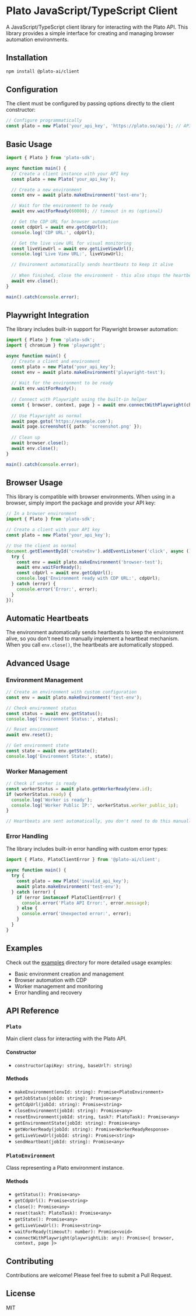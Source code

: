 # Plato JavaScript/TypeScript Client

A JavaScript/TypeScript client library for interacting with the Plato API. This library provides a simple interface for creating and managing browser automation environments.

## Installation

```bash
npm install @plato-ai/client
```

## Configuration

The client must be configured by passing options directly to the client constructor:

```typescript
// Configure programmatically
const plato = new Plato('your_api_key', 'https://plato.so/api'); // API key is required, base URL is optional
```

## Basic Usage

```typescript
import { Plato } from 'plato-sdk';

async function main() {
  // Create a client instance with your API key
  const plato = new Plato('your_api_key');

  // Create a new environment
  const env = await plato.makeEnvironment('test-env');

  // Wait for the environment to be ready
  await env.waitForReady(60000); // timeout in ms (optional)

  // Get the CDP URL for browser automation
  const cdpUrl = await env.getCdpUrl();
  console.log('CDP URL:', cdpUrl);

  // Get the live view URL for visual monitoring
  const liveViewUrl = await env.getLiveViewUrl();
  console.log('Live View URL:', liveViewUrl);

  // Environment automatically sends heartbeats to keep it alive
  
  // When finished, close the environment - this also stops the heartbeats
  await env.close();
}

main().catch(console.error);
```

## Playwright Integration

The library includes built-in support for Playwright browser automation:

```typescript
import { Plato } from 'plato-sdk';
import { chromium } from 'playwright';

async function main() {
  // Create a client and environment
  const plato = new Plato('your_api_key');
  const env = await plato.makeEnvironment('playwright-test');
  
  // Wait for the environment to be ready
  await env.waitForReady();
  
  // Connect with Playwright using the built-in helper
  const { browser, context, page } = await env.connectWithPlaywright(chromium);
  
  // Use Playwright as normal
  await page.goto('https://example.com');
  await page.screenshot({ path: 'screenshot.png' });
  
  // Clean up
  await browser.close();
  await env.close();
}

main().catch(console.error);
```

## Browser Usage

This library is compatible with browser environments. When using in a browser, simply import the package and provide your API key:

```javascript
// In a browser environment
import { Plato } from 'plato-sdk';

// Create a client with your API key
const plato = new Plato('your_api_key');

// Use the client as normal
document.getElementById('createEnv').addEventListener('click', async () => {
  try {
    const env = await plato.makeEnvironment('browser-test');
    await env.waitForReady();
    const cdpUrl = await env.getCdpUrl();
    console.log('Environment ready with CDP URL:', cdpUrl);
  } catch (error) {
    console.error('Error:', error);
  }
});
```

## Automatic Heartbeats

The environment automatically sends heartbeats to keep the environment alive, so you don't need to manually implement a heartbeat mechanism. When you call `env.close()`, the heartbeats are automatically stopped.

## Advanced Usage

### Environment Management

```typescript
// Create an environment with custom configuration
const env = await plato.makeEnvironment('test-env');

// Check environment status
const status = await env.getStatus();
console.log('Environment Status:', status);

// Reset environment
await env.reset();

// Get environment state
const state = await env.getState();
console.log('Environment State:', state);
```

### Worker Management

```typescript
// Check if worker is ready
const workerStatus = await plato.getWorkerReady(env.id);
if (workerStatus.ready) {
  console.log('Worker is ready');
  console.log('Worker Public IP:', workerStatus.worker_public_ip);
}

// Heartbeats are sent automatically, you don't need to do this manually
```

### Error Handling

The library includes built-in error handling with custom error types:

```typescript
import { Plato, PlatoClientError } from '@plato-ai/client';

async function main() {
  try {
    const plato = new Plato('invalid_api_key');
    await plato.makeEnvironment('test-env');
  } catch (error) {
    if (error instanceof PlatoClientError) {
      console.error('Plato API Error:', error.message);
    } else {
      console.error('Unexpected error:', error);
    }
  }
}
```

## Examples

Check out the [examples](./examples) directory for more detailed usage examples:
- Basic environment creation and management
- Browser automation with CDP
- Worker management and monitoring
- Error handling and recovery

## API Reference

### `Plato`

Main client class for interacting with the Plato API.

#### Constructor

- `constructor(apiKey: string, baseUrl?: string)`

#### Methods

- `makeEnvironment(envId: string): Promise<PlatoEnvironment>`
- `getJobStatus(jobId: string): Promise<any>`
- `getCdpUrl(jobId: string): Promise<string>`
- `closeEnvironment(jobId: string): Promise<any>`
- `resetEnvironment(jobId: string, task?: PlatoTask): Promise<any>`
- `getEnvironmentState(jobId: string): Promise<any>`
- `getWorkerReady(jobId: string): Promise<WorkerReadyResponse>`
- `getLiveViewUrl(jobId: string): Promise<string>`
- `sendHeartbeat(jobId: string): Promise<any>`

### `PlatoEnvironment`

Class representing a Plato environment instance.

#### Methods

- `getStatus(): Promise<any>`
- `getCdpUrl(): Promise<string>`
- `close(): Promise<any>`
- `reset(task?: PlatoTask): Promise<any>`
- `getState(): Promise<any>`
- `getLiveViewUrl(): Promise<string>`
- `waitForReady(timeout?: number): Promise<void>`
- `connectWithPlaywright(playwrightLib: any): Promise<{ browser, context, page }>`

## Contributing

Contributions are welcome! Please feel free to submit a Pull Request.

## License

MIT

